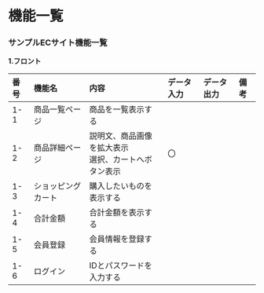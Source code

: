# 機能一覧
### サンプルECサイト機能一覧
**1.フロント**

|番号|機能名|内容|データ入力|データ出力|備考|
|:---|:---|:---|:---|:---|:---|
|1-1|商品一覧ページ|商品を一覧表示する||||
|1-2|商品詳細ページ|説明文、商品画像を拡大表示<br>選択、カートへボタン表示|〇|||
|1-3|ショッピングカート|購入したいものを表示する||||
|1-4|合計金額|合計金額を表示する||||
|1-5|会員登録|会員情報を登録する||||
|1-6|ログイン|IDとパスワードを入力する||||
